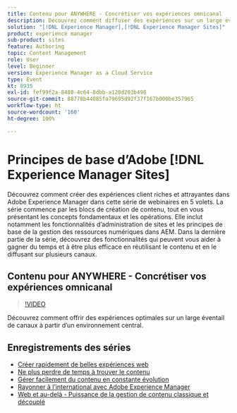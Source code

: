 ```yaml
---
title: Contenu pour ANYWHERE - Concrétiser vos expériences omnicanal
description: Découvrez comment diffuser des expériences sur un large éventail de canaux à partir d’un seul environnement.
solution: "[!DNL Experience Manager],[!DNL Experience Manager Sites]"
product: experience manager
sub-product: sites
feature: Authoring
topic: Content Management
role: User
level: Beginner
version: Experience Manager as a Cloud Service
type: Event
kt: 8935
exl-id: fef99f2a-8480-4c64-8dbb-a120d203b498
source-git-commit: 88778b44085fa79695d92f37f167b000be357965
workflow-type: ht
source-wordcount: '160'
ht-degree: 100%

---
```


# Principes de base d’Adobe [!DNL Experience Manager Sites]

Découvrez comment créer des expériences client riches et attrayantes dans Adobe Experience Manager dans cette série de webinaires en 5 volets. La série commence par les blocs de création de contenu, tout en vous présentant les concepts fondamentaux et les opérations. Elle inclut notamment les fonctionnalités d’administration de sites et les principes de base de la gestion des ressources numériques dans AEM. Dans la dernière partie de la série, découvrez des fonctionnalités qui peuvent vous aider à gagner du temps et à être plus efficace en réutilisant le contenu et en le diffusant sur plusieurs canaux.

## Contenu pour ANYWHERE - Concrétiser vos expériences omnicanal

>[!VIDEO](https://video.tv.adobe.com/v/336982/?quality=12&learn=on&hidetitle=true)

Découvrez comment offrir des expériences optimales sur un large éventail de canaux à partir d’un environnement central.

## Enregistrements des séries

* [Créer rapidement de belles expériences web](authoring-fundamentals.md)
* [Ne plus perdre de temps à trouver le contenu](media-library-administration.md)
* [Gérer facilement du contenu en constante évolution](collaboration-tools.md)
* [Rayonner à l’international avec Adobe Experience Manager](multi-site-management-web-translation.md)
* [Web et au-delà - Puissance de la gestion de contenu classique et découplé](traditional-headless-content-management.md)

